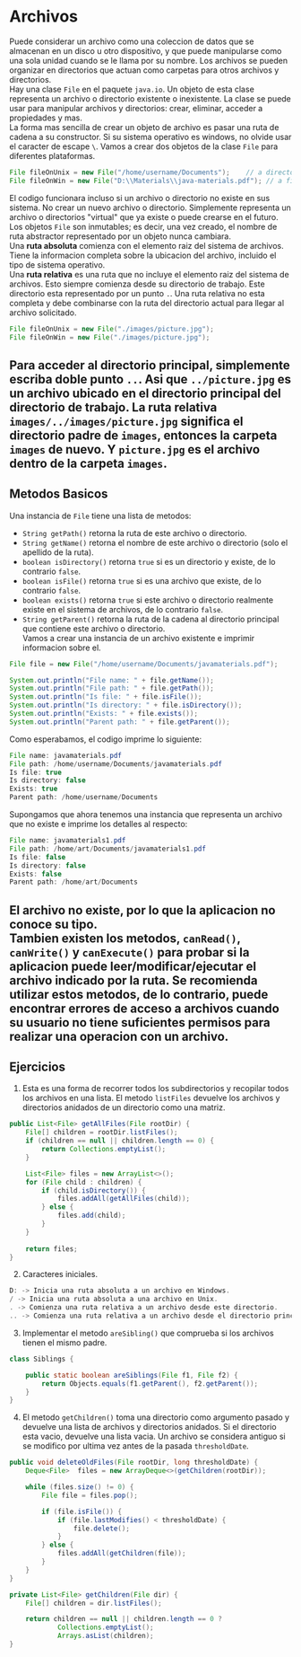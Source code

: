 # Archivos
Puede considerar un archivo como una coleccion de datos que se almacenan en un disco u otro dispositivo, y que puede manipularse como una sola unidad cuando se le llama por su nombre. Los archivos se pueden organizar en directorios que actuan como carpetas para otros archivos y directorios.  
Hay una clase `File` en el paquete `java.io`. Un objeto de esta clase representa un archivo o directorio existente o inexistente. La clase se puede usar para manipular archivos y directorios: crear, eliminar, acceder a propiedades y mas.  
La forma mas sencilla de crear un objeto de archivo es pasar una ruta de cadena a su constructor. Si su sistema operativo es windows, no olvide usar el caracter de escape `\`. Vamos a crear dos objetos de la clase `File` para diferentes plataformas.
~~~java
File fileOnUnix = new File("/home/username/Documents");    // a directory on a UNIX-like system
File fileOnWin = new File("D:\\Materials\\java-materials.pdf"); // a file on Windows
~~~
El codigo funcionara incluso si un archivo o directorio no existe en sus sistema. No crear un nuevo archivo o directorio. Simplemente representa un archivo o directorios "virtual" que ya existe o puede crearse en el futuro. Los objetos `File` son inmutables; es decir, una vez creado, el nombre de ruta abstractor representado por un objeto nunca cambiara.  
Una **ruta absoluta** comienza con el elemento raiz del sistema de archivos. Tiene la informacion completa sobre la ubicacion del archivo, incluido el tipo de sistema operativo.  
Una **ruta relativa** es una ruta que no incluye el elemento raiz del sistema de archivos. Esto siempre comienza desde su directorio de trabajo. Este directorio esta representado por un punto `.`. Una ruta relativa no esta completa y debe combinarse con la ruta del directorio actual para llegar al archivo solicitado.
~~~java
File fileOnUnix = new File("./images/picture.jpg");
File fileOnWin = new File("./images/picture.jpg");
~~~
Para acceder al directorio principal, simplemente escriba doble punto `..`. Asi que `../picture.jpg` es un archivo ubicado en el directorio principal del directorio de trabajo. La ruta relativa `images/../images/picture.jpg` significa el directorio padre de `images`, entonces la carpeta `images` de nuevo. Y `picture.jpg` es el archivo dentro de la carpeta `images`.  
---
## Metodos Basicos
Una instancia de `File` tiene una lista de metodos:
- `String getPath()` retorna la ruta de este archivo o directorio.
- `String getName()` retorna el nombre de este archivo o directorio (solo el apellido de la ruta).
- `boolean isDirectory()` retorna `true` si es un directorio y existe, de lo contrario `false`.
- `boolean isFile()` retorna `true` si es una archivo que existe, de lo contrario `false`.
- `boolean exists()` retorna `true` si este archivo o directorio realmente existe en el sistema de archivos, de lo contrario `false`.
- `String getParent()` retorna la ruta de la cadena al directorio principal que contiene este archivo o directorio.  
Vamos a crear una instancia de un archivo existente e imprimir informacion sobre el.
~~~java
File file = new File("/home/username/Documents/javamaterials.pdf");

System.out.println("File name: " + file.getName());
System.out.println("File path: " + file.getPath());
System.out.println("Is file: " + file.isFile());
System.out.println("Is directory: " + file.isDirectory());
System.out.println("Exists: " + file.exists());
System.out.println("Parent path: " + file.getParent());
~~~
Como esperabamos, el codigo imprime lo siguiente:
~~~java
File name: javamaterials.pdf
File path: /home/username/Documents/javamaterials.pdf
Is file: true
Is directory: false
Exists: true
Parent path: /home/username/Documents
~~~
Supongamos que ahora tenemos una instancia que representa un archivo que no existe e imprime los detalles al respecto:
~~~java
File name: javamaterials1.pdf
File path: /home/art/Documents/javamaterials1.pdf
Is file: false
Is directory: false
Exists: false
Parent path: /home/art/Documents
~~~
El archivo no existe, por lo que la aplicacion no conoce su tipo.  
Tambien existen los metodos, `canRead()`, `canWrite()` y `canExecute()` para probar si la aplicacion puede **leer/modificar/ejecutar** el archivo indicado por la ruta. Se recomienda utilizar estos metodos, de lo contrario, puede encontrar errores de acceso a archivos cuando su usuario no tiene suficientes permisos para realizar una operacion con un archivo.
---
## Ejercicios
1. Esta es una forma de recorrer todos los subdirectorios y recopilar todos los archivos en una lista. El metodo `listFiles` devuelve los archivos y directorios anidados de un directorio como una matriz.
~~~java
public List<File> getAllFiles(File rootDir) {
    File[] children = rootDir.listFiles();
    if (children == null || children.length == 0) {
        return Collections.emptyList();
    }

    List<File> files = new ArrayList<>();
    for (File child : children) {
        if (child.isDirectory()) {
            files.addAll(getAllFiles(child));
        } else {
            files.add(child);
        }
    }
    
    return files;
}
~~~
2. Caracteres iniciales.
~~~java
D: -> Inicia una ruta absoluta a un archivo en Windows.
/ -> Inicia una ruta absoluta a una archivo en Unix.
. -> Comienza una ruta relativa a un archivo desde este directorio.
.. -> Comienza una ruta relativa a un archivo desde el directorio principal.
~~~
3. Implementar el metodo `areSibling()` que comprueba si los archivos tienen el mismo padre.
~~~java
class Siblings {

    public static boolean areSiblings(File f1, File f2) {
        return Objects.equals(f1.getParent(), f2.getParent());
    }
}
~~~
4. El metodo `getChildren()` toma una directorio como argumento pasado y devuelve una lista de archivos y directorios anidados. Si el directorio esta vacio, devuelve una lista vacia. Un archivo se considera antiguo si se modifico por ultima vez antes de la pasada `thresholdDate`.
~~~java
public void deleteOldFiles(File rootDir, long thresholdDate) {
    Deque<File>  files = new ArrayDeque<>(getChildren(rootDir));

    while (files.size() != 0) {
        File file = files.pop();

        if (file.isFile()) {
            if (file.lastModifies() < thresholdDate) {
                file.delete();
            }
        } else {
            files.addAll(getChildren(file));
        }
    }
}

private List<File> getChildren(File dir) {
    File[] children = dir.listFiles();

    return children == null || children.length == 0 ?
            Collections.emptyList();
            Arrays.asList(children);
}
~~~
